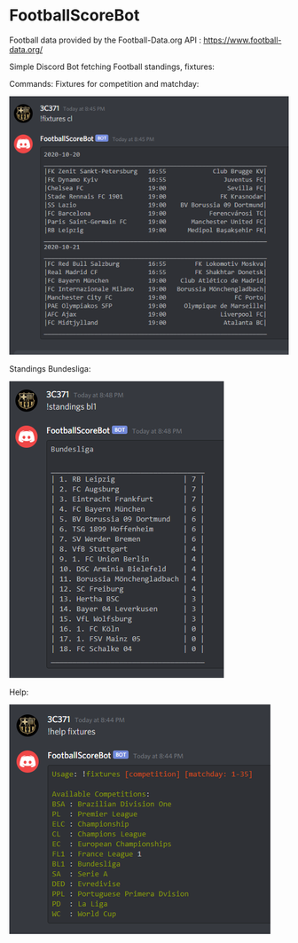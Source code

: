 # FootballScoreBot
Football data provided by the Football-Data.org API : https://www.football-data.org/

Simple Discord Bot fetching Football standings, fixtures:

Commands:
Fixtures for competition and matchday:

![Fixtures](/images/cl_fixtures_current_matchday.PNG)

Standings Bundesliga:

![Standings](/images/standings_bl1.PNG)

Help:

![Help](/images/help_fixtures.PNG)
